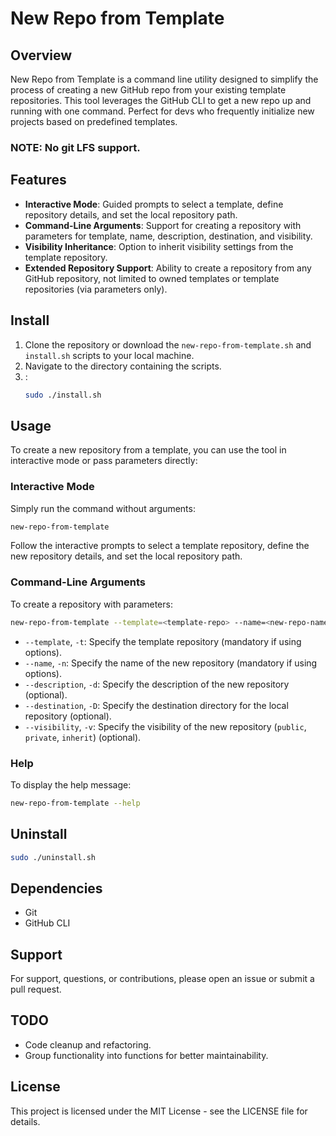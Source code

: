# New Repo from Template

## Overview

New Repo from Template is a command line utility designed to simplify the process of creating a new GitHub repo from your existing template repositories. This tool leverages the GitHub CLI to get a new repo up and running with one command. Perfect for devs who frequently initialize new projects based on predefined templates.

### NOTE: No git LFS support.

## Features

- **Interactive Mode**: Guided prompts to select a template, define repository details, and set the local repository path.
- **Command-Line Arguments**: Support for creating a repository with parameters for template, name, description, destination, and visibility.
- **Visibility Inheritance**: Option to inherit visibility settings from the template repository.
- **Extended Repository Support**: Ability to create a repository from any GitHub repository, not limited to owned templates or template repositories (via parameters only).

## Install

1. Clone the repository or download the `new-repo-from-template.sh` and `install.sh` scripts to your local machine.
2. Navigate to the directory containing the scripts.
3. :
   ```bash
   sudo ./install.sh
   ```

## Usage

To create a new repository from a template, you can use the tool in interactive mode or pass parameters directly:

### Interactive Mode

Simply run the command without arguments:

```bash
new-repo-from-template
```

Follow the interactive prompts to select a template repository, define the new repository details, and set the local repository path.

### Command-Line Arguments

To create a repository with parameters:

```bash
new-repo-from-template --template=<template-repo> --name=<new-repo-name> [--description=<description>] [--destination=<directory>] [--visibility=<public|private|inherit>]
```

- `--template`, `-t`: Specify the template repository (mandatory if using options).
- `--name`, `-n`: Specify the name of the new repository (mandatory if using options).
- `--description`, `-d`: Specify the description of the new repository (optional).
- `--destination`, `-D`: Specify the destination directory for the local repository (optional).
- `--visibility`, `-v`: Specify the visibility of the new repository (`public`, `private`, `inherit`) (optional).

### Help

To display the help message:

```bash
new-repo-from-template --help
```

## Uninstall

```bash
sudo ./uninstall.sh
```

## Dependencies

- Git
- GitHub CLI

## Support

For support, questions, or contributions, please open an issue or submit a pull request.

## TODO

- Code cleanup and refactoring.
- Group functionality into functions for better maintainability.

## License

This project is licensed under the MIT License - see the LICENSE file for details.